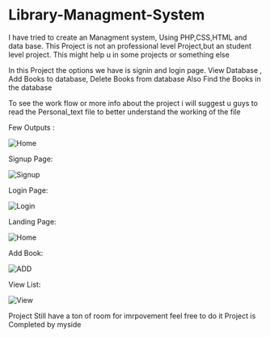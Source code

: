 # Library-Managment-System
I have tried to create an Managment system, Using PHP,CSS,HTML and data base. This Project is not an professional level Project,but an student level project. This might help u in some projects or something else 

In this Project the options we have is signin and login page. View Database , Add Books to database, Delete Books from database Also Find the Books in the database

To see the work flow or more info about the project i will suggest u guys to read the Personal_text file to better understand the working of the file

Few Outputs :

![Home](https://github.com/GamerzUnite/Library-Managment-System/assets/131663742/b53bd227-67d5-4ff2-86c3-f21d4cb09b83)

Signup Page: 

![Signup](https://github.com/GamerzUnite/Library-Managment-System/assets/131663742/2b55caeb-4069-4ffa-ab25-d57e47c0c5e7)

Login Page:

![Login](https://github.com/GamerzUnite/Library-Managment-System/assets/131663742/6ea0110f-d4db-40b4-8e0b-d95e9a5e2aea)

Landing Page:

![Home](https://github.com/GamerzUnite/Library-Managment-System/assets/131663742/e44e5f0f-665b-42fd-b07a-b985d19df5bd)

Add Book:

![ADD](https://github.com/GamerzUnite/Library-Managment-System/assets/131663742/45ea3fd4-403f-4c14-8a16-d283f61f8259)

View List:

![View](https://github.com/GamerzUnite/Library-Managment-System/assets/131663742/3b8860c0-41da-447c-a2db-63f4d3135b91)



Project Still have a ton of room for imrpovement feel free to do it 
Project is Completed by myside 



